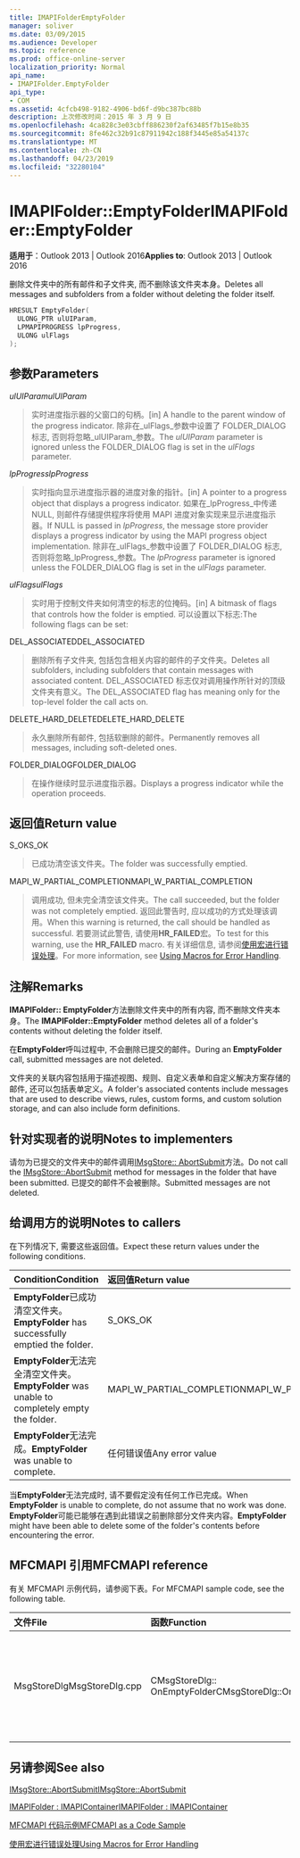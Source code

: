 ```yaml
---
title: IMAPIFolderEmptyFolder
manager: soliver
ms.date: 03/09/2015
ms.audience: Developer
ms.topic: reference
ms.prod: office-online-server
localization_priority: Normal
api_name:
- IMAPIFolder.EmptyFolder
api_type:
- COM
ms.assetid: 4cfcb498-9182-4906-bd6f-d9bc387bc88b
description: 上次修改时间：2015 年 3 月 9 日
ms.openlocfilehash: 4ca828c3e03cbff886230f2af63485f7b15e8b35
ms.sourcegitcommit: 8fe462c32b91c87911942c188f3445e85a54137c
ms.translationtype: MT
ms.contentlocale: zh-CN
ms.lasthandoff: 04/23/2019
ms.locfileid: "32280104"
---
```

# <a name="imapifolderemptyfolder"></a><span data-ttu-id="5c4e5-103">IMAPIFolder::EmptyFolder</span><span class="sxs-lookup"><span data-stu-id="5c4e5-103">IMAPIFolder::EmptyFolder</span></span>

  
  
<span data-ttu-id="5c4e5-104">**适用于**：Outlook 2013 | Outlook 2016</span><span class="sxs-lookup"><span data-stu-id="5c4e5-104">**Applies to**: Outlook 2013 | Outlook 2016</span></span> 
  
<span data-ttu-id="5c4e5-105">删除文件夹中的所有邮件和子文件夹, 而不删除该文件夹本身。</span><span class="sxs-lookup"><span data-stu-id="5c4e5-105">Deletes all messages and subfolders from a folder without deleting the folder itself.</span></span>
  
```cpp
HRESULT EmptyFolder(
  ULONG_PTR ulUIParam,
  LPMAPIPROGRESS lpProgress,
  ULONG ulFlags
);
```

## <a name="parameters"></a><span data-ttu-id="5c4e5-106">参数</span><span class="sxs-lookup"><span data-stu-id="5c4e5-106">Parameters</span></span>

 <span data-ttu-id="5c4e5-107">_ulUIParam_</span><span class="sxs-lookup"><span data-stu-id="5c4e5-107">_ulUIParam_</span></span>
  
> <span data-ttu-id="5c4e5-108">实时进度指示器的父窗口的句柄。</span><span class="sxs-lookup"><span data-stu-id="5c4e5-108">[in] A handle to the parent window of the progress indicator.</span></span> <span data-ttu-id="5c4e5-109">除非在_ulFlags_参数中设置了 FOLDER_DIALOG 标志, 否则将忽略_ulUIParam_参数。</span><span class="sxs-lookup"><span data-stu-id="5c4e5-109">The  _ulUIParam_ parameter is ignored unless the FOLDER_DIALOG flag is set in the  _ulFlags_ parameter.</span></span> 
    
 <span data-ttu-id="5c4e5-110">_lpProgress_</span><span class="sxs-lookup"><span data-stu-id="5c4e5-110">_lpProgress_</span></span>
  
> <span data-ttu-id="5c4e5-111">实时指向显示进度指示器的进度对象的指针。</span><span class="sxs-lookup"><span data-stu-id="5c4e5-111">[in] A pointer to a progress object that displays a progress indicator.</span></span> <span data-ttu-id="5c4e5-112">如果在_lpProgress_中传递 NULL, 则邮件存储提供程序将使用 MAPI 进度对象实现来显示进度指示器。</span><span class="sxs-lookup"><span data-stu-id="5c4e5-112">If NULL is passed in  _lpProgress_, the message store provider displays a progress indicator by using the MAPI progress object implementation.</span></span> <span data-ttu-id="5c4e5-113">除非在_ulFlags_参数中设置了 FOLDER_DIALOG 标志, 否则将忽略_lpProgress_参数。</span><span class="sxs-lookup"><span data-stu-id="5c4e5-113">The  _lpProgress_ parameter is ignored unless the FOLDER_DIALOG flag is set in the  _ulFlags_ parameter.</span></span> 
    
 <span data-ttu-id="5c4e5-114">_ulFlags_</span><span class="sxs-lookup"><span data-stu-id="5c4e5-114">_ulFlags_</span></span>
  
> <span data-ttu-id="5c4e5-115">实时用于控制文件夹如何清空的标志的位掩码。</span><span class="sxs-lookup"><span data-stu-id="5c4e5-115">[in] A bitmask of flags that controls how the folder is emptied.</span></span> <span data-ttu-id="5c4e5-116">可以设置以下标志:</span><span class="sxs-lookup"><span data-stu-id="5c4e5-116">The following flags can be set:</span></span>
    
<span data-ttu-id="5c4e5-117">DEL_ASSOCIATED</span><span class="sxs-lookup"><span data-stu-id="5c4e5-117">DEL_ASSOCIATED</span></span> 
  
> <span data-ttu-id="5c4e5-118">删除所有子文件夹, 包括包含相关内容的邮件的子文件夹。</span><span class="sxs-lookup"><span data-stu-id="5c4e5-118">Deletes all subfolders, including subfolders that contain messages with associated content.</span></span> <span data-ttu-id="5c4e5-119">DEL_ASSOCIATED 标志仅对调用操作所针对的顶级文件夹有意义。</span><span class="sxs-lookup"><span data-stu-id="5c4e5-119">The DEL_ASSOCIATED flag has meaning only for the top-level folder the call acts on.</span></span>
    
<span data-ttu-id="5c4e5-120">DELETE_HARD_DELETE</span><span class="sxs-lookup"><span data-stu-id="5c4e5-120">DELETE_HARD_DELETE</span></span>
  
> <span data-ttu-id="5c4e5-121">永久删除所有邮件, 包括软删除的邮件。</span><span class="sxs-lookup"><span data-stu-id="5c4e5-121">Permanently removes all messages, including soft-deleted ones.</span></span>
    
<span data-ttu-id="5c4e5-122">FOLDER_DIALOG</span><span class="sxs-lookup"><span data-stu-id="5c4e5-122">FOLDER_DIALOG</span></span> 
  
> <span data-ttu-id="5c4e5-123">在操作继续时显示进度指示器。</span><span class="sxs-lookup"><span data-stu-id="5c4e5-123">Displays a progress indicator while the operation proceeds.</span></span>
    
## <a name="return-value"></a><span data-ttu-id="5c4e5-124">返回值</span><span class="sxs-lookup"><span data-stu-id="5c4e5-124">Return value</span></span>

<span data-ttu-id="5c4e5-125">S_OK</span><span class="sxs-lookup"><span data-stu-id="5c4e5-125">S_OK</span></span> 
  
> <span data-ttu-id="5c4e5-126">已成功清空该文件夹。</span><span class="sxs-lookup"><span data-stu-id="5c4e5-126">The folder was successfully emptied.</span></span>
    
<span data-ttu-id="5c4e5-127">MAPI_W_PARTIAL_COMPLETION</span><span class="sxs-lookup"><span data-stu-id="5c4e5-127">MAPI_W_PARTIAL_COMPLETION</span></span> 
  
> <span data-ttu-id="5c4e5-128">调用成功, 但未完全清空该文件夹。</span><span class="sxs-lookup"><span data-stu-id="5c4e5-128">The call succeeded, but the folder was not completely emptied.</span></span> <span data-ttu-id="5c4e5-129">返回此警告时, 应以成功的方式处理该调用。</span><span class="sxs-lookup"><span data-stu-id="5c4e5-129">When this warning is returned, the call should be handled as successful.</span></span> <span data-ttu-id="5c4e5-130">若要测试此警告, 请使用**HR_FAILED**宏。</span><span class="sxs-lookup"><span data-stu-id="5c4e5-130">To test for this warning, use the **HR_FAILED** macro.</span></span> <span data-ttu-id="5c4e5-131">有关详细信息, 请参阅[使用宏进行错误处理](using-macros-for-error-handling.md)。</span><span class="sxs-lookup"><span data-stu-id="5c4e5-131">For more information, see [Using Macros for Error Handling](using-macros-for-error-handling.md).</span></span>
    
## <a name="remarks"></a><span data-ttu-id="5c4e5-132">注解</span><span class="sxs-lookup"><span data-stu-id="5c4e5-132">Remarks</span></span>

<span data-ttu-id="5c4e5-133">**IMAPIFolder:: EmptyFolder**方法删除文件夹中的所有内容, 而不删除文件夹本身。</span><span class="sxs-lookup"><span data-stu-id="5c4e5-133">The **IMAPIFolder::EmptyFolder** method deletes all of a folder's contents without deleting the folder itself.</span></span> 
  
<span data-ttu-id="5c4e5-134">在**EmptyFolder**呼叫过程中, 不会删除已提交的邮件。</span><span class="sxs-lookup"><span data-stu-id="5c4e5-134">During an **EmptyFolder** call, submitted messages are not deleted.</span></span> 
  
<span data-ttu-id="5c4e5-135">文件夹的关联内容包括用于描述视图、规则、自定义表单和自定义解决方案存储的邮件, 还可以包括表单定义。</span><span class="sxs-lookup"><span data-stu-id="5c4e5-135">A folder's associated contents include messages that are used to describe views, rules, custom forms, and custom solution storage, and can also include form definitions.</span></span> 
  
## <a name="notes-to-implementers"></a><span data-ttu-id="5c4e5-136">针对实现者的说明</span><span class="sxs-lookup"><span data-stu-id="5c4e5-136">Notes to implementers</span></span>

<span data-ttu-id="5c4e5-137">请勿为已提交的文件夹中的邮件调用[IMsgStore:: AbortSubmit](imsgstore-abortsubmit.md)方法。</span><span class="sxs-lookup"><span data-stu-id="5c4e5-137">Do not call the [IMsgStore::AbortSubmit](imsgstore-abortsubmit.md) method for messages in the folder that have been submitted.</span></span> <span data-ttu-id="5c4e5-138">已提交的邮件不会被删除。</span><span class="sxs-lookup"><span data-stu-id="5c4e5-138">Submitted messages are not deleted.</span></span> 
  
## <a name="notes-to-callers"></a><span data-ttu-id="5c4e5-139">给调用方的说明</span><span class="sxs-lookup"><span data-stu-id="5c4e5-139">Notes to callers</span></span>

<span data-ttu-id="5c4e5-140">在下列情况下, 需要这些返回值。</span><span class="sxs-lookup"><span data-stu-id="5c4e5-140">Expect these return values under the following conditions.</span></span>
  
|<span data-ttu-id="5c4e5-141">**Condition**</span><span class="sxs-lookup"><span data-stu-id="5c4e5-141">**Condition**</span></span>|<span data-ttu-id="5c4e5-142">**返回值**</span><span class="sxs-lookup"><span data-stu-id="5c4e5-142">**Return value**</span></span>|
|:-----|:-----|
|<span data-ttu-id="5c4e5-143">**EmptyFolder**已成功清空文件夹。</span><span class="sxs-lookup"><span data-stu-id="5c4e5-143">**EmptyFolder** has successfully emptied the folder.</span></span>  <br/> |<span data-ttu-id="5c4e5-144">S_OK</span><span class="sxs-lookup"><span data-stu-id="5c4e5-144">S_OK</span></span>  <br/> |
|<span data-ttu-id="5c4e5-145">**EmptyFolder**无法完全清空文件夹。</span><span class="sxs-lookup"><span data-stu-id="5c4e5-145">**EmptyFolder** was unable to completely empty the folder.</span></span>  <br/> |<span data-ttu-id="5c4e5-146">MAPI_W_PARTIAL_COMPLETION</span><span class="sxs-lookup"><span data-stu-id="5c4e5-146">MAPI_W_PARTIAL_COMPLETION</span></span>  <br/> |
|<span data-ttu-id="5c4e5-147">**EmptyFolder**无法完成。</span><span class="sxs-lookup"><span data-stu-id="5c4e5-147">**EmptyFolder** was unable to complete.</span></span>  <br/> |<span data-ttu-id="5c4e5-148">任何错误值</span><span class="sxs-lookup"><span data-stu-id="5c4e5-148">Any error value</span></span>  <br/> |
   
<span data-ttu-id="5c4e5-149">当**EmptyFolder**无法完成时, 请不要假定没有任何工作已完成。</span><span class="sxs-lookup"><span data-stu-id="5c4e5-149">When **EmptyFolder** is unable to complete, do not assume that no work was done.</span></span> <span data-ttu-id="5c4e5-150">**EmptyFolder**可能已能够在遇到此错误之前删除部分文件夹内容。</span><span class="sxs-lookup"><span data-stu-id="5c4e5-150">**EmptyFolder** might have been able to delete some of the folder's contents before encountering the error.</span></span> 
  
## <a name="mfcmapi-reference"></a><span data-ttu-id="5c4e5-151">MFCMAPI 引用</span><span class="sxs-lookup"><span data-stu-id="5c4e5-151">MFCMAPI reference</span></span>

<span data-ttu-id="5c4e5-152">有关 MFCMAPI 示例代码，请参阅下表。</span><span class="sxs-lookup"><span data-stu-id="5c4e5-152">For MFCMAPI sample code, see the following table.</span></span>
  
|<span data-ttu-id="5c4e5-153">**文件**</span><span class="sxs-lookup"><span data-stu-id="5c4e5-153">**File**</span></span>|<span data-ttu-id="5c4e5-154">**函数**</span><span class="sxs-lookup"><span data-stu-id="5c4e5-154">**Function**</span></span>|<span data-ttu-id="5c4e5-155">**备注**</span><span class="sxs-lookup"><span data-stu-id="5c4e5-155">**Comment**</span></span>|
|:-----|:-----|:-----|
|<span data-ttu-id="5c4e5-156">MsgStoreDlg</span><span class="sxs-lookup"><span data-stu-id="5c4e5-156">MsgStoreDlg.cpp</span></span>  <br/> |<span data-ttu-id="5c4e5-157">CMsgStoreDlg:: OnEmptyFolder</span><span class="sxs-lookup"><span data-stu-id="5c4e5-157">CMsgStoreDlg::OnEmptyFolder</span></span>  <br/> |<span data-ttu-id="5c4e5-158">MFCMAPI 使用**IMAPIFolder:: EmptyFolder**方法删除指定文件夹的内容。</span><span class="sxs-lookup"><span data-stu-id="5c4e5-158">MFCMAPI uses the **IMAPIFolder::EmptyFolder** method to delete the contents of the specified folder.</span></span>  <br/> |
   
## <a name="see-also"></a><span data-ttu-id="5c4e5-159">另请参阅</span><span class="sxs-lookup"><span data-stu-id="5c4e5-159">See also</span></span>



[<span data-ttu-id="5c4e5-160">IMsgStore::AbortSubmit</span><span class="sxs-lookup"><span data-stu-id="5c4e5-160">IMsgStore::AbortSubmit</span></span>](imsgstore-abortsubmit.md)
  
[<span data-ttu-id="5c4e5-161">IMAPIFolder : IMAPIContainer</span><span class="sxs-lookup"><span data-stu-id="5c4e5-161">IMAPIFolder : IMAPIContainer</span></span>](imapifolderimapicontainer.md)


[<span data-ttu-id="5c4e5-162">MFCMAPI 代码示例</span><span class="sxs-lookup"><span data-stu-id="5c4e5-162">MFCMAPI as a Code Sample</span></span>](mfcmapi-as-a-code-sample.md)
  
[<span data-ttu-id="5c4e5-163">使用宏进行错误处理</span><span class="sxs-lookup"><span data-stu-id="5c4e5-163">Using Macros for Error Handling</span></span>](using-macros-for-error-handling.md)

